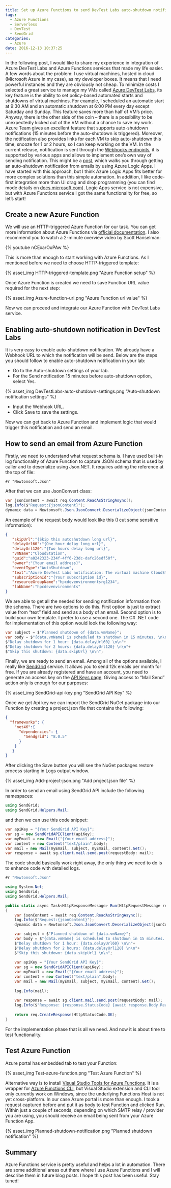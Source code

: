 ```yaml
---
title: Set up Azure Functions to send DevTest Labs auto-shutdown notification
tags:
  - Azure Functions
  - Serverless
  - DevTest
  - SendGrid
categories:
  - Azure
date: 2016-12-13 10:37:25
---
```



In the following post, I would like to share my experience in integration of Azure DevTest Labs and Azure Functions services that made my life easier. A few words about the problem: I use virtual machines, hosted in cloud (Microsoft Azure in my case), as my developer boxes. It means that I need powerful instances and they are obviously not cheap. To minimize costs I selected a great service to manage my VMs called [Azure DevTest Labs](https://azure.microsoft.com/en-us/services/devtest-lab/), its key feature is the ability to set policy-based automated starts and shutdowns of virtual machines. For example, I scheduled an automatic start at 9:30 AM and an automatic shutdown at 6:00 PM every day except Saturday and Sunday. This feature saves more than half of VM’s price. Anyway, there is the other side of the coin – there is a possibility to be unexpectedly kicked out of the VM without a chance to save my work. Azure Team gives an excellent feature that supports auto-shutdown notifications (15 minutes before the auto-shutdown is triggered). Moreover, the notification also provides links for each VM to skip auto-shutdown this time, snooze for 1 or 2 hours, so I can keep working on the VM. 
In the current release, notification is sent through the [Webhooks endpoints](https://en.wikipedia.org/wiki/Webhook), it is supported by various apps and allows to implement one’s own way of sending notification. This might be a [post](https://blogs.msdn.microsoft.com/devtestlab/2016/08/30/set-up-devtest-labs-to-send-auto-shutdown-notification/), which walks you through getting an auto-shutdown notification from emails by using Azure Logic Apps. I have started with this approach, but I think Azure Logic Apps fits better for more complex solutions than this simple automation. In addition, I like code-first integration more than UI drag and drop programming (you can find mode details on [docs.microsoft.com](https://docs.microsoft.com/en-us/azure/azure-functions/functions-compare-logic-apps-ms-flow-webjobs)). Logic Apps service is not expensive, but with Azure Functions service I got the same functionality for free, so let’s start!

## Create a new Azure Function

We will use an HTTP-triggered Azure Function for our task. You can get more information about Azure Functions via [official documentation](https://azure.microsoft.com/en-in/services/functions/). I also recommend you to watch a 2-minute overview video by Scott Hanselman:

{% youtube nCExarOuPAw %}

This is more than enough to start working with Azure Functions. As I mentioned before we need to choose HTTP-triggered template:

{% asset_img HTTP-triggered-template.png "Azure Function setup" %}

Once Azure Function is created we need to save Function URL value required for the next step:

{% asset_img Azure-function-url.png "Azure Function url value" %}

Now we can proceed and integrate our Azure Function with DevTest Labs service.

## Enabling auto-shutdown notification in DevTest Labs

It is very easy to enable auto-shutdown notification. We already have a Webhook URL to which the notification will be send. Below are the steps you should follow to enable auto-shutdown notification in your lab:

- Go to the Auto-shutdown settings of your lab.
- For the Send notification 15 minutes before auto-shutdown option, select Yes.

{% asset_img DevTestLabs-auto-shutdown-settings.png "Auto-shutdown notification settings" %}

- Input the Webhook URL.
- Click Save to save the settings.

Now we can get back to Azure Function and implement logic that would trigger this notification and send an email.

## How to send an email from Azure Function

Firstly, we need to understand what request schema is. I have used built-in log functionality of Azure Function to capture JSON schema that is used by caller and to deserialize using Json.NET. It requires adding the reference at the top of file:

```
#r "Newtonsoft.Json"
```

After that we can use JsonConvert class:

```cs
var jsonContent = await req.Content.ReadAsStringAsync();
log.Info($"Request:{jsonContent}");
dynamic data = Newtonsoft.Json.JsonConvert.DeserializeObject(jsonContent);
```

An example of the request body would look like this (I cut some sensitive information):

```json
{
   "skipUrl":"{Skip this autoshutdown long url}",
   "delayUrl60":"{One hour delay long url}",
   "delayUrl120":"{Two hours delay long url}",
   "vmName":"CloudStation",
   "guid":"a0242323-234f-4ff6-23dc-dafc26sdf50f",
   "owner":"{Your email address}",
   "eventType":"AutoShutdown",
   "text":"Azure DevTest Labs notification: The virtual machine CloudStation in lab hpcdevenvironments with subscriptionId {Your subscription id} is scheduled for automatic shutdown in 15 minutes. Machine user is {Your email address}. <https://prod.skipdelay.vsdth.visualstudio.com/skip?...|Skip> this autoshutdown. <https://prod.skipdelay.vsdth.visualstudio.com/delay?...|Delay one hour>. <https://prod.skipdelay.vsdth.visualstudio.com/delay? ...|Delay two hours>.",
   "subscriptionId":"{Your subscription id}",
   "resourceGroupName":"hpcdevenvironmentsrg1234",
   "labName":"hpcdevenvironments"
}
```

We are able to get all the needed for sending notification information from the schema. There are two options to do this. First option is just to extract value from “text” field and send as a body of an email. Second option is to build your own template. I prefer to use a second one. The C# .NET code for implementation of this option would look the following way:

```cs
var subject = $"Planned shutdown of {data.vmName}";
var body = $"{data.vmName} is scheduled to shutdown in 15 minutes. \n\n"+
$"Delay shutdown for 1 hour: {data.delayUrl60} \n\n"+
$"Delay shutdown for 2 hours: {data.delayUrl120} \n\n"+
$"Skip this shutdown: {data.skipUrl} \n\n";
```

Finally, we are ready to send an email. Among all of the options available, I really like [SendGrid](https://sendgrid.com/) service. It allows you to send 12k emails per month for free. If you are already registered and have an account, you need to generate an access key on the [API Keys page](https://app.sendgrid.com/settings/api_keys). Giving access to “Mail Send” action only is enough for our purposes:

{% asset_img SendGrid-api-key.png "SendGrid API Key" %}

Once we get Api key we can import the SendGrid NuGet package into our Function by creating a project.json file that contains the following:

```json
{
  "frameworks": {
    "net46":{
      "dependencies": {
        "Sendgrid": "8.0.5"
      }
    }
   }
}
```

After clicking the Save button you will see the NuGet packages restore process starting in Logs output window.

{% asset_img Add-project-json.png "Add project.json file" %}

In order to send an email using SendGrid API include the following namespaces:

```cs
using SendGrid;
using SendGrid.Helpers.Mail;
```
and then we can use this code snippet:

```cs
var apiKey = "{Your SendGrid API Key}";
var sg = new SendGridAPIClient(apiKey);
var myEmail = new Email("{Your email address}");
var content = new Content("text/plain",body);
var mail = new Mail(myEmail, subject, myEmail, content).Get();
var response = await sg.client.mail.send.post(requestBody: mail);
```

The code should basically work right away, the only thing we need to do is to enhance code with detailed logs. 

```cs
#r "Newtonsoft.Json"

using System.Net;
using SendGrid;
using SendGrid.Helpers.Mail;

public static async Task<HttpResponseMessage> Run(HttpRequestMessage req, TraceWriter log)
{
    var jsonContent = await req.Content.ReadAsStringAsync();
    log.Info($"Request:{jsonContent}");
    dynamic data = Newtonsoft.Json.JsonConvert.DeserializeObject(jsonContent);

    var subject = $"Planned shutdown of {data.vmName}";
    var body = $"{data.vmName} is scheduled to shutdown in 15 minutes. \n\n"+
    $"Delay shutdown for 1 hour: {data.delayUrl60} \n\n"+
    $"Delay shutdown for 2 hours: {data.delayUrl120} \n\n"+
    $"Skip this shutdown: {data.skipUrl} \n\n";
    
    var apiKey = "{Your SendGrid API Key}";
    var sg = new SendGridAPIClient(apiKey);
    var myEmail = new Email("{Your email address}");
    var content = new Content("text/plain",body);
    var mail = new Mail(myEmail, subject, myEmail, content).Get();
    
    log.Info(mail);
    
    var response = await sg.client.mail.send.post(requestBody: mail);
    log.Info($"Response: {response.StatusCode} {await response.Body.ReadAsStringAsync()}");
    
    return req.CreateResponse(HttpStatusCode.OK);
}
```

For the implementation phase that is all we need. And now it is about time to test functionality.

## Test Azure Function

Azure portal has embedded tab to test your Function:

{% asset_img Test-azure-function.png "Test Azure Function" %}

Alternative way is to install [Visual Studio Tools for Azure Functions](https://blogs.msdn.microsoft.com/webdev/2016/12/01/visual-studio-tools-for-azure-functions/). It is a wrapper for [Azure Functions CLI](https://www.npmjs.com/package/azure-functions-cli), but Visual Studio extension and CLI tool only currently work on Windows, since the underlying Functions Host is not yet cross-platform.
In our case Azure portal is more than enough. I took a request captured before and put it as body to test Function and clicked Run. Within just a couple of seconds, depending on which SMTP relay / provider you are using, you should receive an email being sent from your Azure Function App.

{% asset_img Planned-shutdown-notification.png "Planned shutdown notification" %}

## Summary

Azure Functions service is pretty useful and helps a lot in automation. There are some additional areas out there where I use Azure Functions and I will describe them in future blog posts. I hope this post has been useful. Stay tuned!